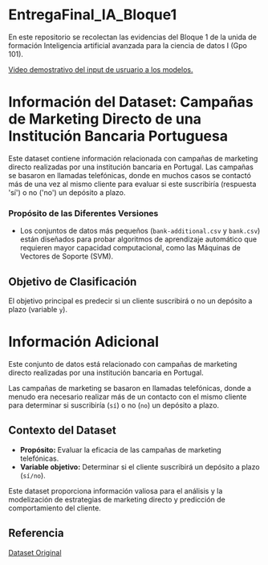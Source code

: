# EntregaFinal_IA_Bloque1
En este repositorio se recolectan las evidencias del Bloque 1 de la unida de formación Inteligencia artificial avanzada para la ciencia de datos I (Gpo 101).

[Video demostrativo del input de usruario a los modelos.](https://drive.google.com/drive/folders/112iQyrfrXzM40Cu9sH4jqRNaxReGAR5Q?usp=sharing)

# Información del Dataset: Campañas de Marketing Directo de una Institución Bancaria Portuguesa

Este dataset contiene información relacionada con campañas de marketing directo realizadas por una institución bancaria en Portugal. Las campañas se basaron en llamadas telefónicas, donde en muchos casos se contactó más de una vez al mismo cliente para evaluar si este suscribiría (respuesta 'sí') o no ('no') un depósito a plazo.


### Propósito de las Diferentes Versiones
- Los conjuntos de datos más pequeños (`bank-additional.csv` y `bank.csv`) están diseñados para probar algoritmos de aprendizaje automático que requieren mayor capacidad computacional, como las Máquinas de Vectores de Soporte (SVM).

## Objetivo de Clasificación

El objetivo principal es predecir si un cliente suscribirá o no un depósito a plazo (variable `y`).

# Información Adicional

Este conjunto de datos está relacionado con campañas de marketing directo realizadas por una institución bancaria en Portugal. 

Las campañas de marketing se basaron en llamadas telefónicas, donde a menudo era necesario realizar más de un contacto con el mismo cliente para determinar si suscribiría (`sí`) o no (`no`) un depósito a plazo.

## Contexto del Dataset

- **Propósito:** Evaluar la eficacia de las campañas de marketing telefónicas.
- **Variable objetivo:** Determinar si el cliente suscribirá un depósito a plazo (`sí/no`).

Este dataset proporciona información valiosa para el análisis y la modelización de estrategias de marketing directo y predicción de comportamiento del cliente.


## Referencia

[Dataset Original](https://archive.ics.uci.edu/dataset/222/bank+marketing)


